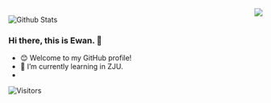 <img align='right' src="https://github-readme-stats.vercel.app/api?username=Ewan-K&hide_border=true&show_icons=true&theme=radical)">

![Github Stats](https://github-readme-stats.vercel.app/api?username=Ewan-K&show_icons=true&theme=dracula)

### Hi there, this is Ewan. 👋
- 😊 Welcome to my GitHub profile!
- 🌱 I’m currently learning in ZJU.
- 
![Visitors](https://visitor-badge.laobi.icu/badge?page_id=Ewan-K)



